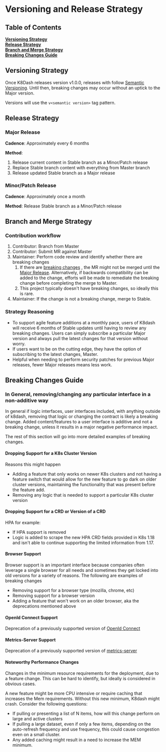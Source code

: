 # Versioning and Release Strategy
## Table of Contents
**[Versioning Strategy](#versioning-strategy)**<br>
**[Release Strategy](#release-strategy)**<br>
**[Branch and Merge Strategy](#branch-and-merge-strategy)**<br>
**[Breaking Changes Guide](#breaking-changes-guide)**<br>

## Versioning Strategy
Once K8Dash releases version v1.0.0, releases with follow [Semantic Versioning](https://semver.org/spec/v2.0.0.html).  Until then, breaking changes may occur without
an uptick to the Major version.  

Versions will use the `v<semantic version>` tag pattern.

## Release Strategy
### Major Release
**Cadence**: Approximately every 6 months

**Method**:
1. Release current content in Stable branch as a Minor/Patch release
2. Replace Stable branch content with everything from Master branch
3. Release updated Stable branch as a Major release

### Minor/Patch Release
**Cadence**: Approximately once a month

**Method**: Release Stable branch as a Minor/Patch release

## Branch and Merge Strategy
### Contribution workflow
1. Contributor: Branch from Master
2. Contributor: Submit MR against Master
3. Maintainer: Perform code review and identify whether there are breaking changes
   1. If there are [breaking changes](#breaking-changes-guide) , the MR might not be merged until the [Major Release](#major-release).  Alternatively,
   if backwards compatibility can be added to the change, efforts will be made to remediate the breaking change before
   completing the merge to Master.
   2. This project typically doesn't have breaking changes, so ideally this is rare.
4. Maintainer: If the change is not a breaking change, merge to Stable.

### Strategy Reasoning
- To support agile feature additions at a monthly pace, users of K8dash will receive 6 months of Stable updates until 
having to review any breaking changes. Users can simply subscribe a particular Major version and always pull the latest 
changes for that version without worry.
- If users want to be on the cutting edge, they have the option of subscribing to the latest changes, Master.
- Helpful when needing to perform security patches for previous Major releases, fewer Major releases means less work.

## Breaking Changes Guide
### In General, removing/changing any particular interface in a non-additive way
In general if logic interfaces, user interfaces included, with anything outside of k8dash, removing that logic or changing the contract is likely
a breaking change.  Added content/features to a user interface is additive and not a breaking change, unless it results
in a major negative performance impact.

The rest of this section will go into more detailed examples of breaking changes.

#### Dropping Support for a K8s Cluster Version
Reasons this might happen
- Adding a feature that only works on newer K8s clusters and not having a feature switch that would allow for the new
feature to go dark on older cluster versions, maintaining the functionality that was present before the feature add. 
- Removing any logic that is needed to support a particular K8s cluster version

#### Dropping Support for a CRD or Version of a CRD
HPA for example:
- If HPA support is removed
- Logic is added to scrape the new HPA CRD fields provided in K8s 1.18 and isn't able to continue supporting the 
limited information from 1.17.

#### Browser Support
Browser support is an important interface because companies often leverage a single browser for all needs and sometimes 
they get locked into old versions for a variety of reasons.  The following are examples of breaking changes
- Removing support for a browser type (mozilla, chrome, etc)
- Removing support for a browser version
- Adding a feature that won't work on an older browser, aka the deprecations mentioned above

#### OpenId Connect Support
Deprecation of a previously supported version of [OpenId Connect](https://github.com/indeedeng/k8dash#oidc) 

#### Metrics-Server Support
Deprecation of a previously supported version of [metrics-server](https://github.com/indeedeng/k8dash#metrics) 

#### Noteworthy Performance Changes
Changes in the minimum resource requirements for the deployment, due to a feature change.  This can be hard to identify, 
but ideally is considered in obvious cases.

A new feature might be more CPU intensive or require caching that increases the Mem requirements.  Without this new
minimum, K8dash might crash. Consider the following questions:

- If pulling or presenting a list of N items, how will this change perform on large and active clusters
- If pulling a large dataset, even if only a few items, depending on the auto-refresh frequency and use frequency, this 
could cause congestion even on a small cluster.
- Any added caching might result in a need to increase the MEM minimum.

 
